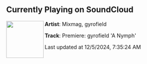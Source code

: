 ## Currently Playing on SoundCloud

[<img align="left" width="100" src="https://i1.sndcdn.com/artworks-pa8UUneRv6aezS7G-uE10Pg-t500x500.jpg">](https://soundcloud.com/mixmag-1/premiere-gyrofield-a-nymph)

**Artist**: Mixmag, gyrofield 

**Track**: Premiere: gyrofield 'A Nymph'

Last updated at 12/5/2024, 7:35:24 AM
